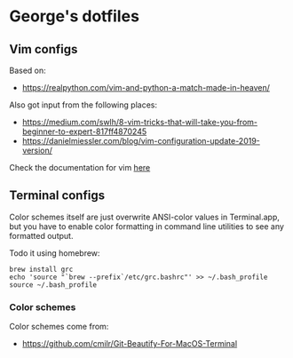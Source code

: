 # George's dotfiles

## Vim configs

Based on:
- https://realpython.com/vim-and-python-a-match-made-in-heaven/

Also got input from the following places:

- https://medium.com/swlh/8-vim-tricks-that-will-take-you-from-beginner-to-expert-817ff4870245
- https://danielmiessler.com/blog/vim-configuration-update-2019-version/

Check the documentation for vim [here](vim-doc.md)

## Terminal configs

Color schemes itself are just overwrite ANSI-color values in Terminal.app,
but you have to enable color formatting in command line utilities to see any formatted output.

Todo it using homebrew:

```
brew install grc
echo 'source "`brew --prefix`/etc/grc.bashrc"' >> ~/.bash_profile
source ~/.bash_profile
```

### Color schemes

Color schemes come from:
- https://github.com/cmilr/Git-Beautify-For-MacOS-Terminal
